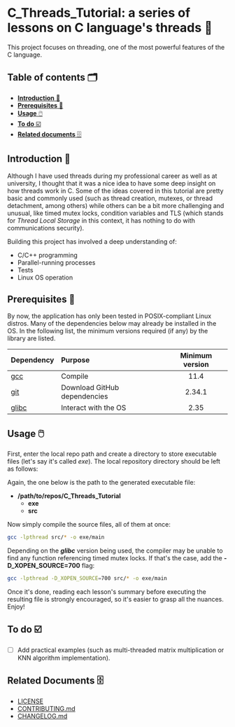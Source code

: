 # C_Threads_Tutorial: a series of lessons on C language's threads 🧵
This project focuses on threading, one of the most powerful features of the C language.


## Table of contents 🗂️
* [**Introduction** 📑](#introduction)
* [**Prerequisites** 🧱](#prerequisites)
* [**Usage** 🖱️](#usage)
* [**To do** ☑️](#to-do)
* [**Related documents** 🗄️](#related-documents)


## Introduction <a id="introduction"></a> 📑
Although I have used threads during my professional career as well as at university, I thought that it was a nice idea to have some deep insight on
how threads work in C. Some of the ideas covered in this tutorial are pretty basic and commonly used (such as thread creation, mutexes, or thread
detachment, among others) while others can be a bit more challenging and unusual, like timed mutex locks, condition variables and TLS (which stands
for _Thread Local Storage_ in this context, it has nothing to do with communications security).

Building this project has involved a deep understanding of:
* C/C++ programming
* Parallel-running processes
* Tests
* Linux OS operation


## Prerequisites <a id="prerequisites"></a> 🧱
By now, the application has only been tested in POSIX-compliant Linux distros. Many of the dependencies below may already be installed in the OS.
In the following list, the minimum versions required (if any) by the library are listed.

| Dependency                   | Purpose                                 | Minimum version |
| :--------------------------- | :-------------------------------------- |:-------------: |
| [gcc][gcc-link]              | Compile                                 |11.4            |
| [git][git-link]              | Download GitHub dependencies            |2.34.1          |
| [glibc][glibc-link]          | Interact with the OS                    |2.35            |


[gcc-link]:        https://gcc.gnu.org/
[git-link]:        https://git-scm.com/
[glibc-link]:      https://www.gnu.org/software/libc/

## Usage <a id="usage"></a> 🖱️
First, enter the local repo path and create a directory to store executable files (let's say it's called _exe_).
The local repository directory should be left as follows:

Again, the one below is the path to the generated executable file:
- **/path/to/repos/C_Threads_Tutorial**
  - **exe**
  - **src**

Now simply compile the source files, all of them at once:

```bash
gcc -lpthread src/* -o exe/main
```

Depending on the **_glibc_** version being used, the compiler may be unable to find any function referencing timed mutex locks. If that's the case, add the **-D_XOPEN_SOURCE=700** flag:

```bash
gcc -lpthread -D_XOPEN_SOURCE=700 src/* -o exe/main
```

Once it's done, reading each lesson's summary before executing the resulting file is strongly encouraged, so it's easier to grasp all the nuances. Enjoy!

## To do <a id="to-do"></a> ☑️
- [ ] Add practical examples (such as multi-threaded matrix multiplication or KNN algorithm implementation).

## Related Documents <a id="related-documents"></a> 🗄️
* [LICENSE](LICENSE)
* [CONTRIBUTING.md](Docs/CONTRIBUTING.md)
* [CHANGELOG.md](Docs/CHANGELOG.md)

